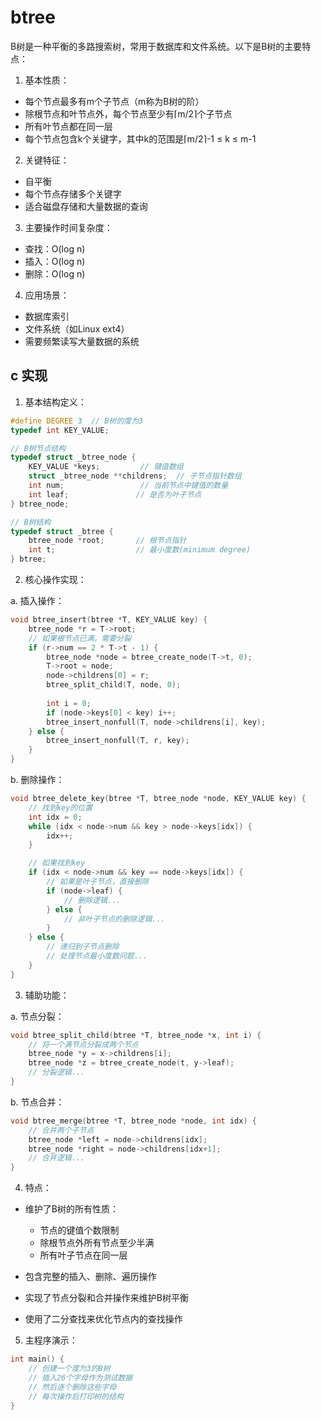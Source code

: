 # btree

B树是一种平衡的多路搜索树，常用于数据库和文件系统。以下是B树的主要特点：

1. 基本性质：
- 每个节点最多有m个子节点（m称为B树的阶）
- 除根节点和叶节点外，每个节点至少有⌈m/2⌉个子节点
- 所有叶节点都在同一层
- 每个节点包含k个关键字，其中k的范围是⌈m/2⌉-1 ≤ k ≤ m-1

2. 关键特征：
- 自平衡
- 每个节点存储多个关键字
- 适合磁盘存储和大量数据的查询

3. 主要操作时间复杂度：
- 查找：O(log n)
- 插入：O(log n)
- 删除：O(log n)

4. 应用场景：
- 数据库索引
- 文件系统（如Linux ext4）
- 需要频繁读写大量数据的系统


## c 实现


1. 基本结构定义：
```c
#define DEGREE 3  // B树的度为3
typedef int KEY_VALUE;

// B树节点结构
typedef struct _btree_node {
    KEY_VALUE *keys;         // 键值数组
    struct _btree_node **childrens;  // 子节点指针数组
    int num;                 // 当前节点中键值的数量
    int leaf;               // 是否为叶子节点
} btree_node;

// B树结构
typedef struct _btree {
    btree_node *root;       // 根节点指针
    int t;                  // 最小度数(minimum degree)
} btree;
```

2. 核心操作实现：

a. 插入操作：
```c
void btree_insert(btree *T, KEY_VALUE key) {
    btree_node *r = T->root;
    // 如果根节点已满，需要分裂
    if (r->num == 2 * T->t - 1) {
        btree_node *node = btree_create_node(T->t, 0);
        T->root = node;
        node->childrens[0] = r;
        btree_split_child(T, node, 0);
        
        int i = 0;
        if (node->keys[0] < key) i++;
        btree_insert_nonfull(T, node->childrens[i], key);
    } else {
        btree_insert_nonfull(T, r, key);
    }
}
```

b. 删除操作：
```c
void btree_delete_key(btree *T, btree_node *node, KEY_VALUE key) {
    // 找到key的位置
    int idx = 0;
    while (idx < node->num && key > node->keys[idx]) {
        idx++;
    }

    // 如果找到key
    if (idx < node->num && key == node->keys[idx]) {
        // 如果是叶子节点，直接删除
        if (node->leaf) {
            // 删除逻辑...
        } else {
            // 非叶子节点的删除逻辑...
        }
    } else {
        // 递归到子节点删除
        // 处理节点最小度数问题...
    }
}
```

3. 辅助功能：

a. 节点分裂：
```c
void btree_split_child(btree *T, btree_node *x, int i) {
    // 将一个满节点分裂成两个节点
    btree_node *y = x->childrens[i];
    btree_node *z = btree_create_node(t, y->leaf);
    // 分裂逻辑...
}
```

b. 节点合并：
```c
void btree_merge(btree *T, btree_node *node, int idx) {
    // 合并两个子节点
    btree_node *left = node->childrens[idx];
    btree_node *right = node->childrens[idx+1];
    // 合并逻辑...
}
```

4. 特点：

- 维护了B树的所有性质：
  - 节点的键值个数限制
  - 除根节点外所有节点至少半满
  - 所有叶子节点在同一层

- 包含完整的插入、删除、遍历操作
- 实现了节点分裂和合并操作来维护B树平衡
- 使用了二分查找来优化节点内的查找操作

5. 主程序演示：
```c
int main() {
    // 创建一个度为3的B树
    // 插入26个字母作为测试数据
    // 然后逐个删除这些字母
    // 每次操作后打印树的结构
}
```

